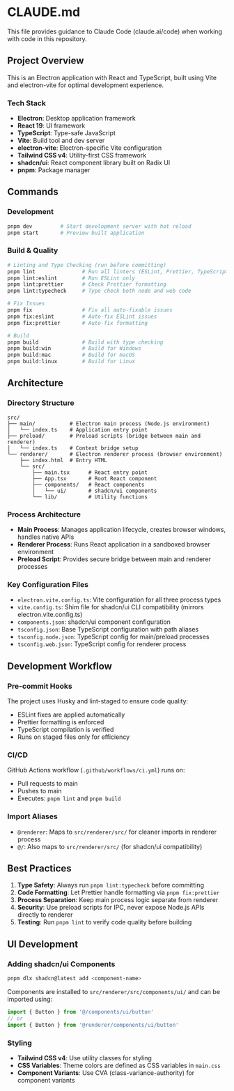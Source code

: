 # CLAUDE.md

This file provides guidance to Claude Code (claude.ai/code) when working with code in this repository.

## Project Overview

This is an Electron application with React and TypeScript, built using Vite and electron-vite for optimal development experience.

### Tech Stack

- **Electron**: Desktop application framework
- **React 19**: UI framework
- **TypeScript**: Type-safe JavaScript
- **Vite**: Build tool and dev server
- **electron-vite**: Electron-specific Vite configuration
- **Tailwind CSS v4**: Utility-first CSS framework
- **shadcn/ui**: React component library built on Radix UI
- **pnpm**: Package manager

## Commands

### Development

```bash
pnpm dev         # Start development server with hot reload
pnpm start       # Preview built application
```

### Build & Quality

```bash
# Linting and Type Checking (run before committing)
pnpm lint               # Run all linters (ESLint, Prettier, TypeScript)
pnpm lint:eslint        # Run ESLint only
pnpm lint:prettier      # Check Prettier formatting
pnpm lint:typecheck     # Type check both node and web code

# Fix Issues
pnpm fix                # Fix all auto-fixable issues
pnpm fix:eslint         # Auto-fix ESLint issues
pnpm fix:prettier       # Auto-fix formatting

# Build
pnpm build              # Build with type checking
pnpm build:win          # Build for Windows
pnpm build:mac          # Build for macOS
pnpm build:linux        # Build for Linux
```

## Architecture

### Directory Structure

```
src/
├── main/           # Electron main process (Node.js environment)
│   └── index.ts    # Application entry point
├── preload/        # Preload scripts (bridge between main and renderer)
│   └── index.ts    # Context bridge setup
└── renderer/       # Electron renderer process (browser environment)
    ├── index.html  # Entry HTML
    └── src/
        ├── main.tsx      # React entry point
        ├── App.tsx       # Root React component
        ├── components/   # React components
        │   └── ui/       # shadcn/ui components
        └── lib/          # Utility functions
```

### Process Architecture

- **Main Process**: Manages application lifecycle, creates browser windows, handles native APIs
- **Renderer Process**: Runs React application in a sandboxed browser environment
- **Preload Script**: Provides secure bridge between main and renderer processes

### Key Configuration Files

- `electron.vite.config.ts`: Vite configuration for all three process types
- `vite.config.ts`: Shim file for shadcn/ui CLI compatibility (mirrors electron.vite.config.ts)
- `components.json`: shadcn/ui component configuration
- `tsconfig.json`: Base TypeScript configuration with path aliases
- `tsconfig.node.json`: TypeScript config for main/preload processes
- `tsconfig.web.json`: TypeScript config for renderer process

## Development Workflow

### Pre-commit Hooks

The project uses Husky and lint-staged to ensure code quality:

- ESLint fixes are applied automatically
- Prettier formatting is enforced
- TypeScript compilation is verified
- Runs on staged files only for efficiency

### CI/CD

GitHub Actions workflow (`.github/workflows/ci.yml`) runs on:

- Pull requests to main
- Pushes to main
- Executes: `pnpm lint` and `pnpm build`

### Import Aliases

- `@renderer`: Maps to `src/renderer/src/` for cleaner imports in renderer process
- `@/`: Also maps to `src/renderer/src/` (for shadcn/ui compatibility)

## Best Practices

1. **Type Safety**: Always run `pnpm lint:typecheck` before committing
2. **Code Formatting**: Let Prettier handle formatting via `pnpm fix:prettier`
3. **Process Separation**: Keep main process logic separate from renderer
4. **Security**: Use preload scripts for IPC, never expose Node.js APIs directly to renderer
5. **Testing**: Run `pnpm lint` to verify code quality before building

## UI Development

### Adding shadcn/ui Components

```bash
pnpm dlx shadcn@latest add <component-name>
```

Components are installed to `src/renderer/src/components/ui/` and can be imported using:

```typescript
import { Button } from '@/components/ui/button'
// or
import { Button } from '@renderer/components/ui/button'
```

### Styling

- **Tailwind CSS v4**: Use utility classes for styling
- **CSS Variables**: Theme colors are defined as CSS variables in `main.css`
- **Component Variants**: Use CVA (class-variance-authority) for component variants
